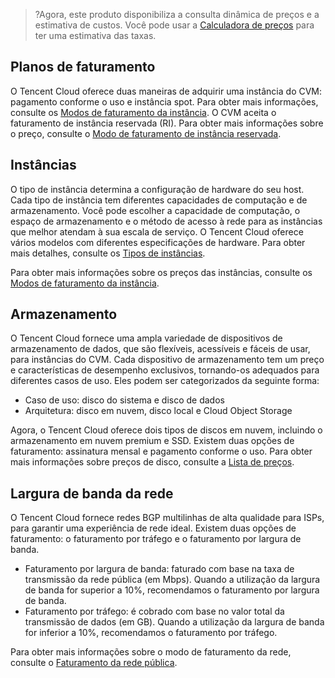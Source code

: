 >?Agora, este produto disponibiliza a consulta dinâmica de preços e a estimativa de custos. Você pode usar a [Calculadora de preços](https://intl.cloud.tencent.com/pricing/cvm/calculator) para ter uma estimativa das taxas.
## Planos de faturamento

O Tencent Cloud oferece duas maneiras de adquirir uma instância do CVM: pagamento conforme o uso e instância spot. Para obter mais informações, consulte os [Modos de faturamento da instância](https://intl.cloud.tencent.com/document/product/213/2180).
O CVM aceita o faturamento de instância reservada (RI). Para obter mais informações sobre o preço, consulte o [Modo de faturamento de instância reservada](https://intl.cloud.tencent.com/document/product/213/37070).

## Instâncias

O tipo de instância determina a configuração de hardware do seu host. Cada tipo de instância tem diferentes capacidades de computação e de armazenamento. Você pode escolher a capacidade de computação, o espaço de armazenamento e o método de acesso à rede para as instâncias que melhor atendam à sua escala de serviço.
O Tencent Cloud oferece vários modelos com diferentes especificações de hardware. Para obter mais detalhes, consulte os [Tipos de instâncias](https://intl.cloud.tencent.com/document/product/213/11518).

Para obter mais informações sobre os preços das instâncias, consulte os [Modos de faturamento da instância](https://intl.cloud.tencent.com/document/product/213/2180).

## Armazenamento

O Tencent Cloud fornece uma ampla variedade de dispositivos de armazenamento de dados, que são flexíveis, acessíveis e fáceis de usar, para instâncias do CVM. Cada dispositivo de armazenamento tem um preço e características de desempenho exclusivos, tornando-os adequados para diferentes casos de uso. Eles podem ser categorizados da seguinte forma:

- Caso de uso: disco do sistema e disco de dados
- Arquitetura: disco em nuvem, disco local e Cloud Object Storage

Agora, o Tencent Cloud oferece dois tipos de discos em nuvem, incluindo o armazenamento em nuvem premium e SSD. Existem duas opções de faturamento: assinatura mensal e pagamento conforme o uso.
Para obter mais informações sobre preços de disco, consulte a [Lista de preços](https://intl.cloud.tencent.com/document/product/213/2255).

## Largura de banda da rede

O Tencent Cloud fornece redes BGP multilinhas de alta qualidade para ISPs, para garantir uma experiência de rede ideal. Existem duas opções de faturamento: o faturamento por tráfego e o faturamento por largura de banda.
- Faturamento por largura de banda: faturado com base na taxa de transmissão da rede pública (em Mbps). Quando a utilização da largura de banda for superior a 10%, recomendamos o faturamento por largura de banda.
- Faturamento por tráfego: é cobrado com base no valor total da transmissão de dados (em GB). Quando a utilização da largura de banda for inferior a 10%, recomendamos o faturamento por tráfego.

Para obter mais informações sobre o modo de faturamento da rede, consulte o [Faturamento da rede pública](https://intl.cloud.tencent.com/document/product/213/10578).



